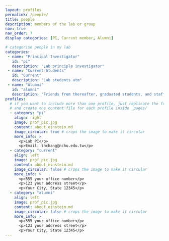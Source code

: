 ```yaml
---
layout: profiles
permalink: /people/
title: people
description: members of the lab or group
nav: true
nav_order: 7
display categories: [PI, Current member, Alumni]

# categorise people in my lab
categories:
 - name: "Principal Investigator"
   id: "pi"
   description: "Lab principle investigator"
 - name: "Current Students"
   id: "Current"
   description: "Lab students atm"
 - name: "Alumni"
   id: "alumni"
   description: "Friends from thereafter, graduated students, and staffs"
profiles:
  # if you want to include more than one profile, just replicate the following block
  # and create one content file for each profile inside _pages/
  - category: "pi"
    align: right
    image: prof_pic.jpg
    content: about_einstein.md
    image_circular: true # crops the image to make it circular
    more_info: >
      <p>Lab PI</p>
      <p>Email: thchang@nchu.edu.tw</p>
  - category: "current"
    align: left
    image: prof_pic.jpg
    content: about_einstein.md
    image_circular: false # crops the image to make it circular
    more_info: >
      <p>555 your office number</p>
      <p>123 your address street</p>
      <p>Your City, State 12345</p>
  - category: "alumni"
    align: left
    image: prof_pic.jpg
    content: about_einstein.md
    image_circular: false # crops the image to make it circular
    more_info: >
      <p>555 your office number</p>
      <p>123 your address street</p>
      <p>Your City, State 12345</p> 
---
```

